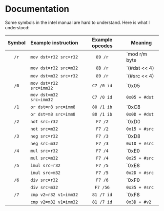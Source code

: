 # Documentation

Some symbols in the intel manual are hard to understand.
Here is what I understood:

| Symbol | Example instruction | Example opcodes | Meaning |
|:------:|---------------------|:---------------:|---------|
| `/r`   | `mov dst=r32 src=r32` | `89 /r` | `mod r/m byte | (#src << 3) | #dst` |
|        | `mov dst=r32 src=m32` | `8B /r` | `(#dst << 4) | 0x0D + #src` |
|        | `mov dst=m32 src=r32` | `89 /r` | `(#src << 4) | 0x0D + #dst` |
| `/0`   | `mov dst=r32 src=imm32` | `C7 /0 id` | `0x05 | #dst` |
|        | `mov dst=m32 src=imm32` | `C7 /0 id` | `0x05 + #dst` |
| `/1`   | `or dst=r8 src=imm8` | `80 /1 ib` | `0xC8 | #dst` |
|        | `or dst=m8 src=imm8` | `80 /1 ib` | `0x0D + #dst` |
| `/2`   | `not src=r32` | `F7 /2` | `0xD0 | #src` |
|        | `not src=m32` | `F7 /2` | `0x15 + #src` |
| `/3`   | `neg src=r32` | `F7 /3` | `0xD8 | #src` |
|        | `neg src=m32` | `F7 /3` | `0x1D + #src` |
| `/4`   | `mul src=r32` | `F7 /4` | `0xE0 | #src` |
|        | `mul src=m32` | `F7 /4` | `0x25 + #src` |
| `/5`   | `imul src=r32` | `F7 /5` | `0xE8 | #src` |
|        | `imul src=m32` | `F7 /5` | `0x2D + #src` |
| `/6`   | `div src=r32` | `F7 /6` | `0xF0 | #src` |
|        | `div src=m32` | `F7 /56` | `0x35 + #src` |
| `/7`   | `cmp v2=r32 v1=imm32` | `81 /7 id` | `0xF8 | #v2` |
|        | `cmp v2=m32 v1=imm32` | `81 /7 id` | `0x3D + #v2` |